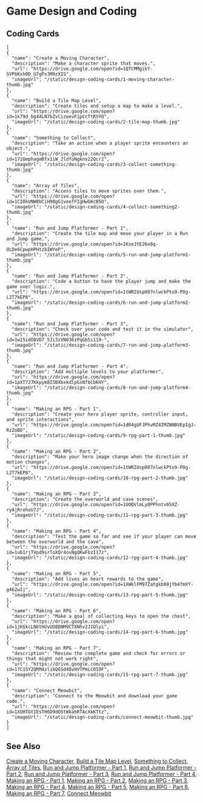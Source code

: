 # Game Design and Coding

## Coding Cards

```codecard
[
{
  "name": "Create a Moving Character",
  "description": "Make a character sprite that moves.",
  "url": "https://drive.google.com/open?id=1QTCMMgikY-SVPbKxh0D_U7gPx3M0zXIS",
  "imageUrl": "/static/design-coding-cards/1-moving-character-thumb.jpg"
},
{
  "name": "Build a Tile Map Level",
  "description": "Create tiles and setup a map to make a level.",
  "url": "https://drive.google.com/open?id=1k79d_bg44LN7bZvCizwevF1pCcTtRSYO",
  "imageUrl": "/static/design-coding-cards/2-tile-map-thumb.jpg"
},
{
  "name": "Something to Collect",
  "description": "Take an action when a player sprite encounters an object.",
  "url": "https://drive.google.com/open?id=17iGmphagmBfx1iW_2ldfoNgkns22Qcr2",
  "imageUrl": "/static/design-coding-cards/3-collect-something-thumb.jpg"
},
{
  "name": "Array of Tiles",
  "description": "Access tiles to move sprites over them.",
  "url": "https://drive.google.com/open?id=1CIOkUNWBbCiH98gG1veefFIgHwGKcB5O",
  "imageUrl": "/static/design-coding-cards/4-collect-something2-thumb.jpg"
},
{
  "name": "Run and Jump Platformer - Part 1",
  "description": "Create the tile map and move your player in a Run and Jump game.",
  "url": "https://drive.google.com/open?id=1KseJtE26o8q-OLDe6CpwpHPHtzbIWYeP",
  "imageUrl": "/static/design-coding-cards/5-run-and-jump-platform1-thumb.jpg"
},
{
  "name": "Run and Jump Platformer - Part 2",
  "description": "Code a button to have the player jump and make the game over logic.",
  "url": "https://drive.google.com/open?id=1tWRIUsp007nlwckPto9-POg-L2T7kEP8",
  "imageUrl": "/static/design-coding-cards/6-run-and-jump-platform2-thumb.jpg"
},
{
  "name": "Run and Jump Platformer - Part 3",
  "description": "Check over your code and test it in the simulator",
  "url": "https://drive.google.com/open?id=1w15idO8VD7_5Ji3zVN036zPqGb5i119-",
  "imageUrl": "/static/design-coding-cards/7-run-and-jump-platform3-thumb.jpg"
},
{
  "name": "Run and Jump Platformer - Part 4",
  "description": "Add multiple levels to your platformer",
  "url": "https://drive.google.com/open?id=1pXT727Kkpym8I5BXbxkdlpGsNfbCbKHY",
  "imageUrl": "/static/design-coding-cards/8-run-and-jump-platform4-thumb.jpg"
},
{
  "name": "Making an RPG - Part 1",
  "description": "Create your hero player sprite, controller input, and sprite interactions",
  "url": "https://drive.google.com/open?id=1dR4gUFJPhvMZ4IMZNNBVEpIgJ-RzZoBD",
  "imageUrl": "/static/design-coding-cards/9-rpg-part-1-thumb.jpg"
},
{
  "name": "Making an RPG - Part 2",
  "description": "Make your hero image change when the direction of motion changes",
  "url": "https://drive.google.com/open?id=1tWRIUsp007nlwckPto9-POg-L2T7kEP8",
  "imageUrl": "/static/design-coding-cards/10-rpg-part-2-thumb.jpg"
},
{
  "name": "Making an RPG - Part 3",
  "description": "Create the overworld and cave scenes",
  "url": "https://drive.google.com/open?id=1UOQVlmLy0PPhntv6SXZ-ryAjRrohoU7J",
  "imageUrl": "/static/design-coding-cards/11-rpg-part-3-thumb.jpg"
},
{
  "name": "Making an RPG - Part 4",
  "description": "Test the game so far and see if your player can move between the overworld and the cave",
  "url": "https://drive.google.com/open?id=1u61rjTVpd9srToXQr4ovNgQKwFbzI17z",
  "imageUrl": "/static/design-coding-cards/12-rpg-part-4-thumb.jpg"
},
{
  "name": "Making an RPG - Part 5",
  "description": "Add lives an heart rewards to the game",
  "url": "https://drive.google.com/open?id=1XWklFM97Zatgkb08jYb4fmXY-g462wIj",
  "imageUrl": "/static/design-coding-cards/13-rpg-part-5-thumb.jpg"
},
{
  "name": "Making an RPG - Part 6",
  "description": "Make a goal of collecting keys to open the chest",
  "url": "https://drive.google.com/open?id=1jKGkcLN6tHUvUO8DNM9CTXNhv2JIQlyi",
  "imageUrl": "/static/design-coding-cards/14-rpg-part-6-thumb.jpg"
},
{
  "name": "Making an RPG - Part 7",
  "description": "Review the complete game and check for errors or things that might not work right",
  "url": "https://drive.google.com/open?id=17C1SY2QRM4zlibQGSd48vHVTPmLC059F",
  "imageUrl": "/static/design-coding-cards/15-rpg-part-7-thumb.jpg"
},
{
  "name": "Connect Meowbit",
  "description": "Connect to the Meowbit and download your game code.",
  "url": "https://drive.google.com/open?id=1XOHTGtIEsTH6D9dO5tWkahRTAcXkKTtz",
  "imageUrl": "/static/design-coding-cards/connect-meowbit-thumb.jpg"
}
]
```

## See Also

[Create a Moving Character](https://drive.google.com/open?id=1QTCMMgikY-SVPbKxh0D_U7gPx3M0zXIS),
[Build a Tile Map Level](https://drive.google.com/open?id=1k79d_bg44LN7bZvCizwevF1pCcTtRSYO),
[Something to Collect](https://drive.google.com/open?id=17iGmphagmBfx1iW_2ldfoNgkns22Qcr2),
[Array of Tiles](https://drive.google.com/open?id=1CIOkUNWBbCiH98gG1veefFIgHwGKcB5O),
[Run and Jump Platformer - Part 1](https://drive.google.com/open?id=1KseJtE26o8q-OLDe6CpwpHPHtzbIWYeP),
[Run and Jump Platformer - Part 2](https://drive.google.com/open?id=1tWRIUsp007nlwckPto9-POg-L2T7kEP8),
[Run and Jump Platformer - Part 3](https://drive.google.com/open?id=1w15idO8VD7_5Ji3zVN036zPqGb5i119-),
[Run and Jump Platformer - Part 4](https://drive.google.com/open?id=1pXT727Kkpym8I5BXbxkdlpGsNfbCbKHY),
[Making an RPG - Part 1](https://drive.google.com/open?id=1dR4gUFJPhvMZ4IMZNNBVEpIgJ-RzZoBD),
[Making an RPG - Part 2](https://drive.google.com/open?id=1bMd44Gh8PsKTOtupFAlOOrGUF_l1ozc8),
[Making an RPG - Part 3](https://drive.google.com/open?id=1UOQVlmLy0PPhntv6SXZ-ryAjRrohoU7J),
[Making an RPG - Part 4](https://drive.google.com/open?id=1u61rjTVpd9srToXQr4ovNgQKwFbzI17z),
[Making an RPG - Part 5](https://drive.google.com/open?id=1XWklFM97Zatgkb08jYb4fmXY-g462wIj),
[Making an RPG - Part 6](https://drive.google.com/open?id=1jKGkcLN6tHUvUO8DNM9CTXNhv2JIQlyi),
[Making an RPG - Part 7](https://drive.google.com/open?id=17C1SY2QRM4zlibQGSd48vHVTPmLC059F),
[Connect Meowbit](https://drive.google.com/open?id=1XOHTGtIEsTH6D9dO5tWkahRTAcXkKTtz)
